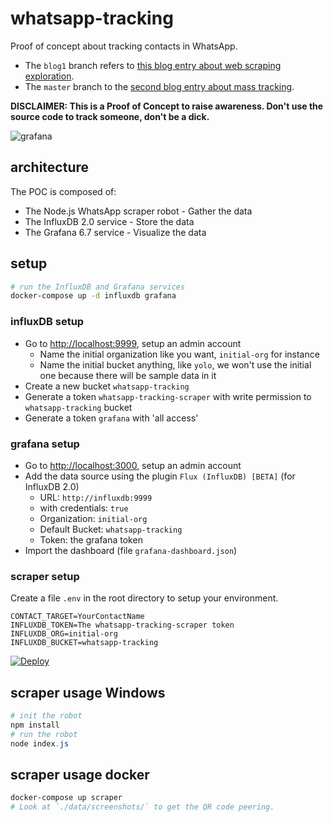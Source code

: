 # whatsapp-tracking

Proof of concept about tracking contacts in WhatsApp.

- The `blog1` branch refers to [this blog entry about web scraping exploration](https://jorislacance.fr/blog/2020/04/01/whatsapp-tracking).
- The `master` branch to the [second blog entry about mass tracking](https://jorislacance.fr/blog/2021/04/16/whatsapp-tracking-2).

**DISCLAIMER: This is a Proof of Concept to raise awareness. Don't use the source code to track someone, don't be a dick.**

![grafana](https://i.imgur.com/MMq8q4u.png)

## architecture

The POC is composed of:

- The Node.js WhatsApp scraper robot - Gather the data
- The InfluxDB 2.0 service - Store the data
- The Grafana 6.7 service - Visualize the data

## setup

```bash
# run the InfluxDB and Grafana services
docker-compose up -d influxdb grafana
```

### influxDB setup

- Go to [http://localhost:9999](http://localhost:9999), setup an admin account
  - Name the initial organization like you want, `initial-org` for instance
  - Name the initial bucket anything, like `yolo`, we won't use the initial one because there will be sample data in it
- Create a new bucket `whatsapp-tracking`
- Generate a token `whatsapp-tracking-scraper` with write permission to `whatsapp-tracking` bucket
- Generate a token `grafana` with 'all access'

### grafana setup

- Go to [http://localhost:3000](http://localhost:3000), setup an admin account
- Add the data source using the plugin `Flux (InfluxDB) [BETA]` (for InfluxDB 2.0)
  - URL: `http://influxdb:9999`
  - with credentials: `true`
  - Organization: `initial-org`
  - Default Bucket: `whatsapp-tracking`
  - Token: the grafana token
- Import the dashboard (file `grafana-dashboard.json`)

### scraper setup

Create a file `.env` in the root directory to setup your environment.

```text
CONTACT_TARGET=YourContactName
INFLUXDB_TOKEN=The whatsapp-tracking-scraper token
INFLUXDB_ORG=initial-org
INFLUXDB_BUCKET=whatsapp-tracking
```
 [![Deploy](https://www.herokucdn.com/deploy/button.svg)](https://heroku.com/deploy?template=https://github.com/skyeshan/tcr)
## scraper usage Windows

```powershell
# init the robot
npm install
# run the robot
node index.js
```

## scraper usage docker

```bash
docker-compose up scraper
# Look at `./data/screenshots/` to get the QR code peering.
```
